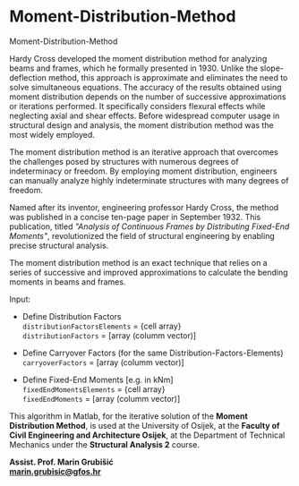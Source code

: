 # Moment-Distribution-Method
Moment-Distribution-Method

Hardy Cross developed the moment distribution method for analyzing beams and frames, which he formally presented in 1930. Unlike the slope-deflection method, this approach is approximate and eliminates the need to solve simultaneous equations. The accuracy of the results obtained using moment distribution depends on the number of successive approximations or iterations performed. It specifically considers flexural effects while neglecting axial and shear effects. Before widespread computer usage in structural design and analysis, the moment distribution method was the most widely employed.

The moment distribution method is an iterative approach that overcomes the challenges posed by structures with numerous degrees of indeterminacy or freedom. By employing moment distribution, engineers can manually analyze highly indeterminate structures with many degrees of freedom.

Named after its inventor, engineering professor Hardy Cross, the method was published in a concise ten-page paper in September 1932. This publication, titled *"Analysis of Continuous Frames by Distributing Fixed-End Moments"*, revolutionized the field of structural engineering by enabling precise structural analysis.

The moment distribution method is an exact technique that relies on a series of successive and improved approximations to calculate the bending moments in beams and frames.     


Input:

- Define Distribution Factors                
`distributionFactorsElements` = {cell array}          
`distributionFactors`         = [array (columm vector)]           
              
- Define Carryover Factors (for the same Distribution-Factors-Elements)            
`carryoverFactors`            = [array (columm vector)]                      
               
- Define Fixed-End Moments [e.g. in kNm]            
`fixedEndMomentsElements`     = {cell array}               
`fixedEndMoments`             = [array (columm vector)]           

            
This algorithm in Matlab, for the iterative solution of the **Moment Distribution Method**, is used at the University of Osijek, at the **Faculty of Civil Engineering and Architecture Osijek**, at the Department of Technical Mechanics under the **Structural Analysis 2** course.

**Assist. Prof. Marin Grubišić**    
**marin.grubisic@gfos.hr**
